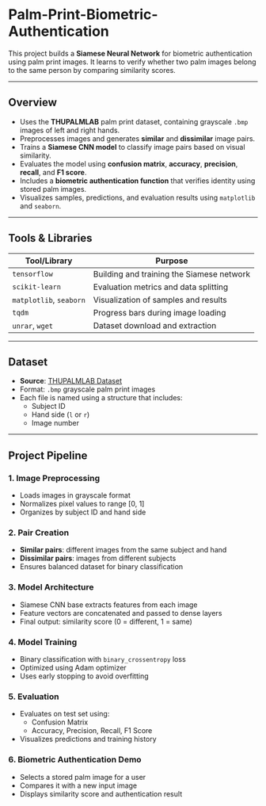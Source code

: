 # Palm-Print-Biometric-Authentication

This project builds a **Siamese Neural Network** for biometric authentication using palm print images. It learns to verify whether two palm images belong to the same person by comparing similarity scores.

---

##  Overview

- Uses the **THUPALMLAB** palm print dataset, containing grayscale `.bmp` images of left and right hands.
- Preprocesses images and generates **similar** and **dissimilar** image pairs.
- Trains a **Siamese CNN model** to classify image pairs based on visual similarity.
- Evaluates the model using **confusion matrix**, **accuracy**, **precision**, **recall**, and **F1 score**.
- Includes a **biometric authentication function** that verifies identity using stored palm images.
- Visualizes samples, predictions, and evaluation results using `matplotlib` and `seaborn`.

---

##  Tools & Libraries

| Tool/Library           | Purpose                                       |
|------------------------|-----------------------------------------------|
| `tensorflow`           | Building and training the Siamese network     |
| `scikit-learn`         | Evaluation metrics and data splitting         |
| `matplotlib`, `seaborn`| Visualization of samples and results          |
| `tqdm`                 | Progress bars during image loading            |
| `unrar`, `wget`        | Dataset download and extraction               |

---

##  Dataset

- **Source**: [THUPALMLAB Dataset](https://ivg.au.tsinghua.edu.cn/dataset/samples_THUPALMLAB/)
- Format: `.bmp` grayscale palm print images
- Each file is named using a structure that includes:
  - Subject ID
  - Hand side (`l` or `r`)
  - Image number

---

##  Project Pipeline

### 1. **Image Preprocessing**
- Loads images in grayscale format
- Normalizes pixel values to range [0, 1]
- Organizes by subject ID and hand side

### 2. **Pair Creation**
- **Similar pairs**: different images from the same subject and hand
- **Dissimilar pairs**: images from different subjects
- Ensures balanced dataset for binary classification

### 3. **Model Architecture**
- Siamese CNN base extracts features from each image
- Feature vectors are concatenated and passed to dense layers
- Final output: similarity score (0 = different, 1 = same)

### 4. **Model Training**
- Binary classification with `binary_crossentropy` loss
- Optimized using Adam optimizer
- Uses early stopping to avoid overfitting

### 5. **Evaluation**
- Evaluates on test set using:
  - Confusion Matrix
  - Accuracy, Precision, Recall, F1 Score
- Visualizes predictions and training history

### 6. **Biometric Authentication Demo**
- Selects a stored palm image for a user
- Compares it with a new input image
- Displays similarity score and authentication result

